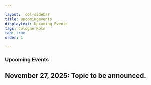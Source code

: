 ```yaml
---

layout:  col-sidebar
title: upcomingevents
displaytext: Upcoming Events
tags: Cologne Köln
tab: true
order: 1

---
```


### Upcoming Events

## November 27, 2025: Topic to be announced.
